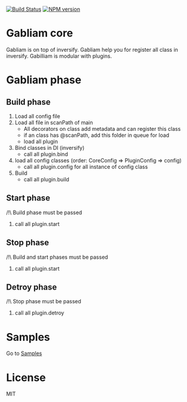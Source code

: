 [![Build Status][build-image]][build-url]
[![NPM version][npm-image]][npm-url]


# Gabliam core

Gabliam is on top of inversify.
Gabliam help you for register all class in inversify.
Gabilliam is modular with plugins.


# Gabliam phase

## Build phase

1. Load all config file
2. Load all file in scanPath of main
	- All decorators on class add metadata and can register this class
	- if an class has @scanPath, add this folder in queue for load
	- load all plugin
3. Bind classes in DI (inversify)
	- call all plugin.bind
4. load all config classes (order: CoreConfig => PluginConfig => config)
	- call all plugin.config for all instance of config class
5. Build
	- call all plugin.build

## Start phase
/!\ Build phase must be passed

1. call all plugin.start

## Stop phase
/!\ Build and start phases must be passed

1. call all plugin.start

## Detroy phase
/!\ Stop phase must be passed

1. call all plugin.detroy

# Samples
Go to [Samples]



[Samples]: <https://github.com/gabliam/gabliam/tree/master/examples>

# License

  MIT

[build-image]: https://img.shields.io/travis/gabliam/gabliam/master.svg?style=flat-square
[build-url]: https://travis-ci.org/gabliam/gabliam
[npm-image]: https://img.shields.io/npm/v/@gabliam/core.svg?style=flat-square
[npm-url]: https://github.com/gabliam/core
